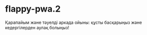 # flappy-pwa.2
Қарапайым және тәуелді аркада ойыны: құсты басқарыңыз және кедергілерден аулақ болыңыз!
